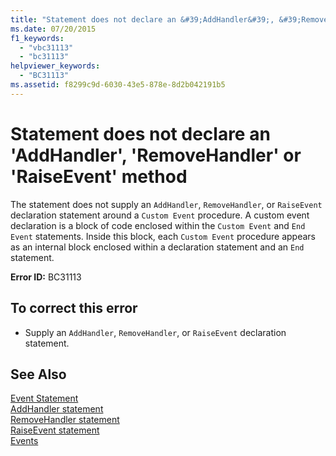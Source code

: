 ```yaml
---
title: "Statement does not declare an &#39;AddHandler&#39;, &#39;RemoveHandler&#39; or &#39;RaiseEvent&#39; method"
ms.date: 07/20/2015
f1_keywords: 
  - "vbc31113"
  - "bc31113"
helpviewer_keywords: 
  - "BC31113"
ms.assetid: f8299c9d-6030-43e5-878e-8d2b042191b5
---
```

# Statement does not declare an &#39;AddHandler&#39;, &#39;RemoveHandler&#39; or &#39;RaiseEvent&#39; method
The statement does not supply an `AddHandler`, `RemoveHandler`, or `RaiseEvent` declaration statement around a `Custom Event` procedure. A custom event declaration is a block of code enclosed within the `Custom Event` and `End Event` statements. Inside this block, each `Custom Event` procedure appears as an internal block enclosed within a declaration statement and an `End` statement.  
  
 **Error ID:** BC31113  
  
## To correct this error  
  
-   Supply an `AddHandler`, `RemoveHandler`, or `RaiseEvent` declaration statement.  
  
## See Also  
 [Event Statement](../../visual-basic/language-reference/statements/event-statement.md)  
 [AddHandler statement](~/docs/visual-basic/language-reference/statements/addhandler-statement.md)  
 [RemoveHandler statement](~/docs/visual-basic/language-reference/statements/removehandler-statement.md)  
 [RaiseEvent statement](~/docs/visual-basic/language-reference/statements/raiseevent-statement.md)  
 [Events](../../visual-basic/programming-guide/language-features/events/index.md)
